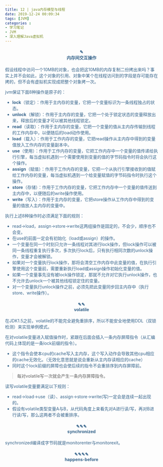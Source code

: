 ```yaml
---
title: 12 | java内存模型与线程
date: 2019-12-24 00:09:34
tags: [JVM]
categories :
- 学习笔记
- JVM
- 深入理解Java虚拟机
---
```






<center> <h4><font color = "#36648B">✎</br>内存间交互操作</center>

假设线程中访问一个10MB的对象，也会把这10MB的内存复制二份拷出来吗？事实上并不会如此，这个对象的引用、对象中某个在线程访问到的字段是存可能存在拷的，但不会有虚拟机实现成把整个对象拷一次。


jvm保证下面8种操作是原子的：
- **lock**（锁定）：作用于主内存的变量，它把一个变量标识为一条线程独占的状态。
- **unlock**（解锁）：作用于主内存的变量，它把一个处于锁定状态的变量释放出来，释放后的变量才可以被其他线程锁定。
- **read**（读取）：作用于主内存的变量，它把一个变量的值从主内存传输到线程的工作内存中，以便随后的load动作使用。
- **load**（载入）：作用于工作内存的变量，它把read操作从主内存中得到的变量值放入工作内存的变量副本中。
- **use**（使用）：作用于工作内存的变量，它把工作内存中一个变量的值传递给执行引擎，每当虚拟机遇到一个需要使用到变量的值的字节码指令时将会执行这个操作。
- **assign**（赋值）：作用于工作内存的变量，它把一个从执行引擎接收到的值赋给工作内存的变量，每当虚拟机遇到一个给变量赋值的字节码指令时执行这个操作。
- **store**（存储）：作用于工作内存的变量，它把工作内存中一个变量的值传送到主内存中，以便随后的write操作使用。
- **write**（写入）：作用于主内存的变量，它把store操作从工作内存中得到的变量的值放人主内存的变量中。

执行上述8种操作时必须满足下面的规则：

- read->load，assign->store->write这两组操作是固定的，不会少，顺序也不会变。
- 在use的前面一定会有初始化（load或assign）的操作。
- 一个变量在同一个时刻只允许一条线程对其进行lock操作，但lock操作可以被同一条线程重复执行多次，多次执行lock后，只有执行相同次数的unlock操作，变量才会被解锁。
- 如果对一个变量执行lock操作，那将会清空工作内存中此变量的值，在执行引擎使用这个变量前，需要重新执行load或assign操作初始化变量的值。
- 如果一个变量事先没有被lock操作锁定，那就不允许对它执行unlock操作，也不允许去unlock一个被其他线程锁定住的变量。
- 对一个变量执行unlock操作之前，必须先把此变量同步回主内存中（执行store、write操作）。



<center> <h4><font color = "#36648B">✎✎</br>volatile</center>
在JDK1.5之前，volatile的不能完全避免重排序，所以不能安全地使用DDL（双锁检测）来实现单例模式。

在对volatile变量进入赋值操作时，紧跟在后面会插入一条内存屏障指令（从汇编代码上体现的是一条lock前缀的指令）。
- 这个指令会使本cpu的cache写入主内存，这个写入动作会导致其他cpu相应的cache无效化。（无效化意思就是说会重新从主内存读相应的cache）
- 同时这个lock前缀的屏障也会使后续的指令不会重排序到内存屏障前。
> 每对volatile写一次就会产生一条内存屏障指令。


读写volatile变量要满足以下规则：
- read->load->use（读）、assign->store->write(写)一定会是连续一起出现的。
- 假设有volatile类型变量A与B，从代码角度上来看先对A进行读/写，再对B进行读/写，那么这两者不会被重排序。



<center> <h4><font color = "#36648B">✎✎✎</br>synchronized</center>
synchronized编译成字节码就是monitorenter与monitorexit。

<center> <h4><font color = "#36648B">✎✎✎✎</br>happens-before</center>